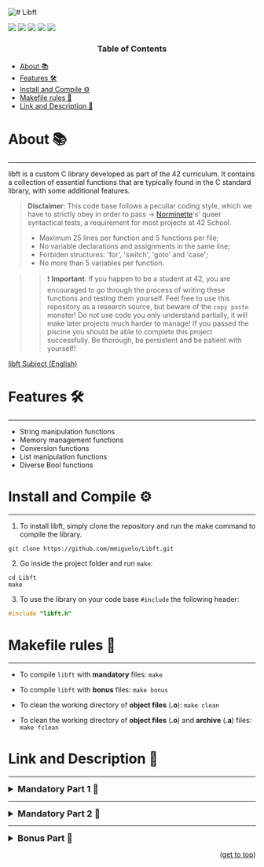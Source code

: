 ![# Libft](https://github.com/mmiguelo/42-project-badges/blob/main/covers/cover-libft.png)

<p>
    <img src="https://img.shields.io/badge/score-125%20%2F%20100-success?style=for-the-badge" />
    <img src="https://img.shields.io/github/repo-size/mmiguelo/Libft?style=for-the-badge&logo=github">
    <img src="https://img.shields.io/github/languages/count/mmiguelo/Libft?style=for-the-badge&logo=" />
    <img src="https://img.shields.io/github/languages/top/mmiguelo/Libft?style=for-the-badge" />
    <img src="https://img.shields.io/github/last-commit/mmiguelo/Libft?style=for-the-badge" />
</p>


<h3 align=center>Table of Contents</h3>

<!-- mtoc-start -->

* [About 📚](#about-)
* [Features 🛠️](#features-)
* [Install and Compile ⚙️](#installation-)
* [Makefile rules 🔧](#makefile-rules-)
* [Link and Description 🔗](#link-and-description)


<!-- mtoc-end -->

<div/>



<div align=left>


# About 📚
___
libft is a custom C library developed as part of the 42 curriculum. It contains a collection of essential functions that are typically found in the C standard library, with some additional features.

> **Disclaimer**: This code base follows a peculiar coding style, which we have to strictly obey in order to pass -> [Norminette](https://github.com/42School/norminette)'s' queer syntactical tests, a requirement for most projects at 42 School.
> - Maximum 25 lines per function and 5 functions per file;
> - No variable declarations and assignments in the same line;
> - Forbiden structures: 'for', 'switch', 'goto' and 'case';
> - No more than 5 variables per function.

>> ❗ **Important**: If you happen to be a student at 42, you are encouraged to go through the process of writing these functions and testing them yourself. Feel free to use this repository as a research source, but beware of the `copy paste` monster! Do not use code you only understand partially, it will make later projects much harder to manage! If you passed the piscine you should be able to complete this project successfully. Be thorough, be persistent and be patient with yourself!

[libft Subject (English)](https://github.com/mmiguelo/Libft/blob/main/libft_en.subject.pdf)

# Features 🛠️
___
- String manipulation functions
- Memory management functions
- Conversion functions
- List manipulation functions
- Diverse Bool functions

# Install and Compile ⚙️
___
1. To install libft, simply clone the repository and run the make command to compile the library.

```
git clone https://github.com/mmiguelo/Libft.git
```

2. Go inside the project folder and run `make`:

```
cd Libft
make
```

3. To use the library on your code base `#include` the following header:

```c
#include "libft.h"
```

# Makefile rules 🔧
___
- To compile `libft` with **mandatory** files: `make`

- To compile `libft` with **bonus** files: `make bonus`

- To clean the working directory of **object files** (**.o**): `make clean`

- To clean the working directory of **object files** (**.o**) and **archive** (**.a**) files: `make fclean`

# Link and Description 🔗
___
<details>
	<summary style="font-size: 18px; font-weight: bold;">Mandatory Part 1 📝</summary>
<ul>
	
| Functions | Description |
| --------------- | --------------- |
| [ft_isalpha](https://github.com/mmiguelo/Libft/blob/main/ft_isalpha.c) | Checks if the character is alphabetic (a-z, A-Z). |
| [ft_isdigit](https://github.com/mmiguelo/Libft/blob/main/ft_isdigit.c) | Checks if the character is a digit (0-9). |
| [ft_isalnum](https://github.com/mmiguelo/Libft/blob/main/ft_isalnum.c) | Checks if the character is alphanumeric (a-z, A-Z, 0-9). |
| [ft_isascii](https://github.com/mmiguelo/Libft/blob/main/ft_isascii.c) | Checks if the character is a valid ASCII character (0-127). |
| [ft_isprint](https://github.com/mmiguelo/Libft/blob/main/ft_isprint.c) | Checks if the character is printable (space, punctuation, numbers, and letters). |
| [ft_strlen](https://github.com/mmiguelo/Libft/blob/main/ft_strlen.c) | Returns the length of a string (excluding the null terminator). |
| [ft_strlcpy](https://github.com/mmiguelo/Libft/blob/main/ft_strlcpy.c) | Copies a string into a buffer with a size limit, ensuring it’s null-terminated. |
| [ft_strlcat](https://github.com/mmiguelo/Libft/blob/main/ft_strlcat.c) | Appends a string to another with a size limit, ensuring it’s null-terminated. |
| [ft_strchr](https://github.com/mmiguelo/Libft/blob/main/ft_strchr.c) | Finds the first occurrence of a character in a string. |
| [ft_strrchr](https://github.com/mmiguelo/Libft/blob/main/ft_strrchr.c) | Finds the last occurrence of a character in a string. |
| [ft_strncmp](https://github.com/mmiguelo/Libft/blob/main/ft_strncmp.c) | Compares two strings up to a given number of characters. |
| [ft_strnstr](https://github.com/mmiguelo/Libft/blob/main/ft_strnstr.c) | Finds the first occurrence of a substring in a string, up to a given length. |
| [ft_bzero](https://github.com/mmiguelo/Libft/blob/main/ft_bzero.c) | Sets a block of memory to zero (clears memory). |
| [ft_calloc](https://github.com/mmiguelo/Libft/blob/main/ft_calloc.c) | Allocates memory and sets it to zero. |
| [ft_strdup](https://github.com/mmiguelo/Libft/blob/main/ft_strdup.c) | Duplicates a string by allocating memory and copying the string into it. |
| [ft_memset](https://github.com/mmiguelo/Libft/blob/main/ft_memset.c) | Fills a block of memory with a specific byte. |
| [ft_memcpy](https://github.com/mmiguelo/Libft/blob/main/ft_memcpy.c) | Copies a block of memory from one location to another. |
| [ft_memmove](https://github.com/mmiguelo/Libft/blob/main/ft_memmove.c) | Moves a block of memory from one location to another, handling overlapping memory regions. |
| [ft_memchr](https://github.com/mmiguelo/Libft/blob/main/ft_memchr.c) | Finds the first occurrence of a byte in a block of memory. |
| [ft_memcmp](https://github.com/mmiguelo/Libft/blob/main/ft_memcmp.c) | Compares two blocks of memory byte by byte. |
| [ft_toupper](https://github.com/mmiguelo/Libft/blob/main/ft_toupper.c) | Converts a lowercase character to uppercase. |
| [ft_tolower](https://github.com/mmiguelo/Libft/blob/main/ft_tolower.c) | Converts an uppercase character to lowercase. |
| [ft_atoi](https://github.com/mmiguelo/Libft/blob/main/ft_atoi.c) | Converts a string to an integer, handling optional white spaces and signs. |


</details>

___

<details>
	<summary style="font-size: 18px; font-weight: bold;">Mandatory Part 2 📝</summary>
	<ul>
	
| Functions | Description |
| --------------- | --------------- |
| [ft_substr](https://github.com/mmiguelo/Libft/blob/main/ft_substr.c) | Allocates and returns a substring from a string, starting at a specified index and having a limit. |
| [ft_strjoin](https://github.com/mmiguelo/Libft/blob/main/ft_strjoin.c) | Allocates and returns a new string by concatenating two strings. |
| [ft_strtrim](https://github.com/mmiguelo/Libft/blob/main/ft_strtrim.c) | Allocates and returns a new string, trimming the specified characters from both ends of a string. |
| [ft_split](https://github.com/mmiguelo/Libft/blob/main/ft_split.c) | Allocates and returns an array of strings by splitting a string at a given delimiter. |
| [ft_itoa](https://github.com/mmiguelo/Libft/blob/main/ft_itoa.c) | Converts an integer to a string representation. |
| [ft_strmapi](https://github.com/mmiguelo/Libft/blob/main/ft_strmapi.c) | Applies a function to each character of a string and returns a new string with the results. |
| [ft_striteri](https://github.com/mmiguelo/Libft/blob/main/ft_striteri.c) | Applies a function to each character of a string (with index) for side effects. |
| [ft_putchar_fd](https://github.com/mmiguelo/Libft/blob/main/ft_putchar_fd.c) | Writes a character to a given file descriptor. |
| [ft_putstr_fd](https://github.com/mmiguelo/Libft/blob/main/ft_putstr_fd.c) | Writes a string to a given file descriptor. |
| [ft_putendl_fd](https://github.com/mmiguelo/Libft/blob/main/ft_putendl_fd.c) | Writes a string followed by a newline to a given file descriptor. |
| [ft_putnbr_fd](https://github.com/mmiguelo/Libft/blob/main/ft_putnbr_fd.c) | Writes an integer as a string to a given file descriptor. |


</details>

___

<details>
	<summary style="font-size: 18px; font-weight: bold;">Bonus Part 📝</summary>
	<ul>

| Functions| Description|
| --------------- | --------------- |
| [ft_lstnew](https://github.com/mmiguelo/Libft/blob/main/ft_lstnew.c) | Creates a new list element (node) with the given content.|
| [ft_lstadd_front](https://github.com/mmiguelo/Libft/blob/main/ft_lstadd_front.c) | Adds a new element to the beginning of the list.|
| [ft_lstsize](https://github.com/mmiguelo/Libft/blob/main/ft_lstsize.c) | Returns the size (number of elements) of the list.|
| [ft_lstlast](https://github.com/mmiguelo/Libft/blob/main/ft_lstlast.c) | Returns the last element (node) of the list.|
| [ft_lstadd_back](https://github.com/mmiguelo/Libft/blob/main/ft_lstadd_back.c) | Adds a new element to the end of the list.|
| [ft_lstdelone](https://github.com/mmiguelo/Libft/blob/main/ft_lstdelone.c) | Deletes a single list element (node) and frees its memory.|
| [ft_lstclear](https://github.com/mmiguelo/Libft/blob/main/ft_lstclear.c) | Deletes all elements of the list and frees their memory.|
| [ft_lstiter](https://github.com/mmiguelo/Libft/blob/main/ft_lstiter.c) | Iterates over the list and applies a function to each element.|
| [ft_lstmap](https://github.com/mmiguelo/Libft/blob/main/ft_lstmap.c) | Iterates over the list and applies a function to each element, creating a new list with the results.|


</details>

<p align="right">(<a href="#readme-top">get to top</a>)</p>
